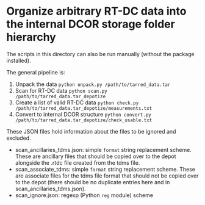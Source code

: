 # Organize arbitrary RT-DC data into the internal DCOR storage folder hierarchy

The scripts in this directory can also be run manually (without
the package installed).

The general pipeline is:

1. Unpack the data `python unpack.py /path/to/tarred_data.tar`
2. Scan for RT-DC data `python scan.py /path/to/tarred_data.tar_depotize`
3. Create a list of valid RT-DC data `python check.py /path/to/tarred_data.tar_depotize/measurements.txt`
4. Convert to internal DCOR structure `python convert.py /path/to/tarred_data.tar_depotize/check_usable.txt`

These JSON files hold information about the files to be ignored and excluded.

- scan_ancillaries_tdms.json: simple `format` string replacement scheme.
  These are ancillary files that should be copied over to the depot
  alongside the .rtdc file created from the tdms file.
- scan_associate_tdms: simple `format` string replacement scheme.
  These are associate files for the tdms file format that should not
  be copied over to the depot (there should be no duplicate entries here and in
  scan_ancillaries_tdms.json).
- scan_ignore.json: regexp (Python `reg` module) scheme
